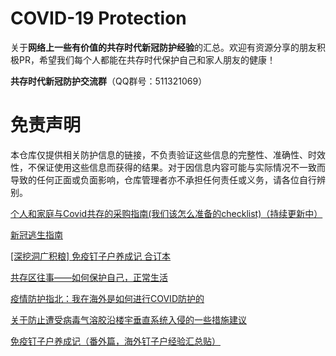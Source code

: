 # COVID-19 Protection
关于**网络上一些有价值的共存时代新冠防护经验**的汇总。欢迎有资源分享的朋友积极PR，希望我们每个人都能在共存时代保护自己和家人朋友的健康！

**共存时代新冠防护交流群**（QQ群号：511321069）

# 免责声明

本仓库仅提供相关防护信息的链接，不负责验证这些信息的完整性、准确性、时效性，不保证使用这些信息而获得的结果。对于因信息内容可能与实际情况不一致而导致的任何正面或负面影响，仓库管理者亦不承担任何责任或义务，请各位自行辨别。

[个人和家庭与Covid共存的采购指南(我们该怎么准备的checklist)（持续更新中）](https://docs.qq.com/doc/DWW1Vd0ZTVUhkZWRY?groupUin=IO7GojFcHFjaf6HOkCaZ%252BQ%253D%253D&ADUIN=648039209&ADSESSION=1670567692&ADTAG=CLIENT.QQ.5929_.0&ADPUBNO=27255&_t=1670569778276)

[新冠逃生指南](https://ailtariel.gitee.io/covid/?continueFlag=58e743bc8c677bd168dbe58a10f95ade)

[[深挖洞广积粮] 免疫钉子户养成记 合订本](https://mp.weixin.qq.com/s/C8A3LlJ46cv_GsW4Q5tznQ)

[共存区往事——如何保护自己，正常生活](https://zhuanlan.zhihu.com/p/579970078)

[疫情防护指北：我在海外是如何进行COVID防护的](https://zhuanlan.zhihu.com/p/498187927)

[关于防止遭受病毒气溶胶沿楼宇垂直系统入侵的一些措施建议](https://zhuanlan.zhihu.com/p/587386873)

[免疫钉子户养成记（番外篇，海外钉子户经验汇总贴）](https://zhuanlan.zhihu.com/p/587091383)



